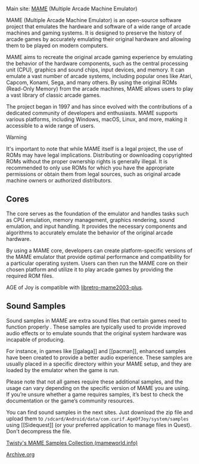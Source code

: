 Main site:  [MAME](https://www.mamedev.org/) (Multiple Arcade Machine Emulator)

MAME (Multiple Arcade Machine Emulator) is an open-source software project that emulates the hardware and software of a wide range of arcade machines and gaming systems. It is designed to preserve the history of arcade games by accurately emulating their original hardware and allowing them to be played on modern computers.

MAME aims to recreate the original arcade gaming experience by emulating the behavior of the hardware components, such as the central processing unit (CPU), graphics and sound chips, input devices, and memory. It can emulate a vast number of arcade systems, including popular ones like Atari, Capcom, Konami, Sega, and many others. By using the original ROMs (Read-Only Memory) from the arcade machines, MAME allows users to play a vast library of classic arcade games.

The project began in 1997 and has since evolved with the contributions of a dedicated community of developers and enthusiasts. MAME supports various platforms, including Windows, macOS, Linux, and more, making it accessible to a wide range of users.

> [!warning]
>  It's important to note that while MAME itself is a legal project, the use of ROMs may have legal implications. Distributing or downloading copyrighted ROMs without the proper ownership rights is generally illegal. It is recommended to only use ROMs for which you have the appropriate permissions or obtain them from legal sources, such as original arcade machine owners or authorized distributors.

## Cores

The core serves as the foundation of the emulator and handles tasks such as CPU emulation, memory management, graphics rendering, sound emulation, and input handling. It provides the necessary components and algorithms to accurately emulate the behavior of the original arcade hardware.

By using a MAME core, developers can create platform-specific versions of the MAME emulator that provide optimal performance and compatibility for a particular operating system. Users can then run the MAME core on their chosen platform and utilize it to play arcade games by providing the required ROM files.

AGE of Joy is compatible with [libretro-mame2003-plus](https://github.com/libretro/mame2003-plus-libretro).

## Sound Samples

Sound samples in MAME are extra sound files that certain games need to function properly . These samples are typically used to provide improved audio effects or to emulate sounds that the original system hardware was incapable of producing.

For instance, in games like [[galaga]] and [[pacman]], enhanced samples have been created to provide a better audio experience. These samples are usually placed in a specific directory within your MAME setup, and they are loaded by the emulator when the game is run.

Please note that not all games require these additional samples, and the usage can vary depending on the specific version of MAME you are using. If you’re unsure whether a game requires samples, it’s best to check the documentation or the game’s community resources.

You can find sound samples in the next sites. Just download the zip file and upload them to `/sdcard/Android/data/com.curif.AgeOfJoy/system/samples` using [[Sidequest]] (or your preferred application to manage files in Quest). Don't decompress the file.

[Twisty's MAME Samples Collection (mameworld.info)](https://samples.mameworld.info/)

[Archive.org](https://archive.org/details/mamesamples)